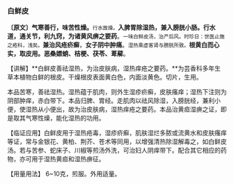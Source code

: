 ### 白鲜皮

**〔原文〕气寒善行，味苦性燥。**<small>行水故燥。</small>**入脾胃除湿热，兼入膀胱小肠。行水道，通关节，利九窍，为诸黄风痹之要药**。<small>一味白鲜皮汤，治产后风。时珍日：世医止施之疮科，浅矣。</small>**兼治风疮疥癣**，**女子阴中肿痛**。<small>湿热乘虚客肾与膀胱所致。</small>**根黄白而心实，取皮用。恶桑嫖蛸、桔梗、茯苓、萆薢**。

【讲解】**白鲜皮善祛湿热，为治皮肤病，湿热痒疮之要药。**为芸香科多年生草本植物白鲜的根皮。干燥根皮表面黄白色，内面淡黄色。切片，生用。 

本品苦寒，善祛湿热。湿热蕴于肌肉，则外生湿疹疥癣，皮肤瘙痒；湿热下注则为阴部肿痒，赤白带下。本品归脾、胃经。走肌肉以祛风除湿，入膀胱经，兼利小便，使湿热从小便出，故为治皮肤病，湿热痒疮之要药。本品治黄疸湿痹之证，即是取其气寒性燥，能化湿热的功用。

【临证应用】白鲜皮用于湿热疮毒，湿疹疥癣，肌肤湿烂多脓或流黄水和皮肤瘙痒等证，常与金银花、黄柏、荆芥、苍术等同用，以增强清热除湿解毒之，如白鲜皮汤。若与苦参、蛇床子、川椒等煎汤外洗，可治妇人阴痒带下。配合其它相应的药物，亦可用于湿热黄疸和湿热痹征。

【用量用法】   6~10克，煎服。外用适量。	
